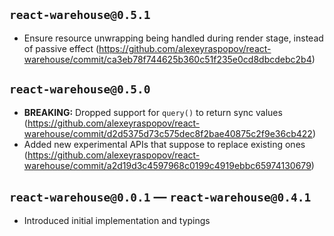 ## `react-warehouse@0.5.1`

- Ensure resource unwrapping being handled during render stage, instead of passive effect (https://github.com/alexeyraspopov/react-warehouse/commit/ca3eb78f744625b360c51f235e0cd8dbcdebc2b4)

## `react-warehouse@0.5.0`

- **BREAKING:** Dropped support for `query()` to return sync values (https://github.com/alexeyraspopov/react-warehouse/commit/d2d5375d73c575dec8f2bae40875c2f9e36cb422)
- Added new experimental APIs that suppose to replace existing ones (https://github.com/alexeyraspopov/react-warehouse/commit/a2d19d3c4597968c0199c4919ebbc65974130679)

## `react-warehouse@0.0.1` — `react-warehouse@0.4.1`

- Introduced initial implementation and typings
